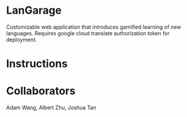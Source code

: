 # LanGarage
Customizable web application that introduces gamified learning of new languages. Requires google cloud translate authorization token for deployment.

# Instructions

# Collaborators
Adam Wang, Albert Zhu, Joshua Tan
